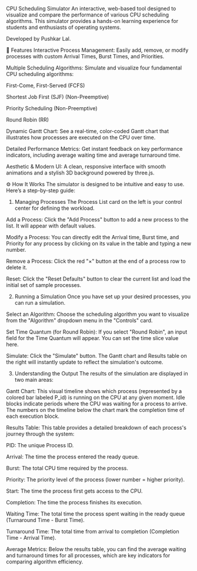 CPU Scheduling Simulator
An interactive, web-based tool designed to visualize and compare the performance of various CPU scheduling algorithms. This simulator provides a hands-on learning experience for students and enthusiasts of operating systems.

Developed by Pushkar Lal.

🚀 Features
Interactive Process Management: Easily add, remove, or modify processes with custom Arrival Times, Burst Times, and Priorities.

Multiple Scheduling Algorithms: Simulate and visualize four fundamental CPU scheduling algorithms:

First-Come, First-Served (FCFS)

Shortest Job First (SJF) (Non-Preemptive)

Priority Scheduling (Non-Preemptive)

Round Robin (RR)

Dynamic Gantt Chart: See a real-time, color-coded Gantt chart that illustrates how processes are executed on the CPU over time.

Detailed Performance Metrics: Get instant feedback on key performance indicators, including average waiting time and average turnaround time.

Aesthetic & Modern UI: A clean, responsive interface with smooth animations and a stylish 3D background powered by three.js.

⚙️ How It Works
The simulator is designed to be intuitive and easy to use. Here’s a step-by-step guide:

1. Managing Processes
The Process List card on the left is your control center for defining the workload.

Add a Process: Click the "Add Process" button to add a new process to the list. It will appear with default values.

Modify a Process: You can directly edit the Arrival time, Burst time, and Priority for any process by clicking on its value in the table and typing a new number.

Remove a Process: Click the red "×" button at the end of a process row to delete it.

Reset: Click the "Reset Defaults" button to clear the current list and load the initial set of sample processes.

2. Running a Simulation
Once you have set up your desired processes, you can run a simulation.

Select an Algorithm: Choose the scheduling algorithm you want to visualize from the "Algorithm" dropdown menu in the "Controls" card.

Set Time Quantum (for Round Robin): If you select "Round Robin", an input field for the Time Quantum will appear. You can set the time slice value here.

Simulate: Click the "Simulate" button. The Gantt chart and Results table on the right will instantly update to reflect the simulation's outcome.

3. Understanding the Output
The results of the simulation are displayed in two main areas:

Gantt Chart: This visual timeline shows which process (represented by a colored bar labeled P_id) is running on the CPU at any given moment. Idle blocks indicate periods where the CPU was waiting for a process to arrive. The numbers on the timeline below the chart mark the completion time of each execution block.

Results Table: This table provides a detailed breakdown of each process's journey through the system:

PID: The unique Process ID.

Arrival: The time the process entered the ready queue.

Burst: The total CPU time required by the process.

Priority: The priority level of the process (lower number = higher priority).

Start: The time the process first gets access to the CPU.

Completion: The time the process finishes its execution.

Waiting Time: The total time the process spent waiting in the ready queue (Turnaround Time - Burst Time).

Turnaround Time: The total time from arrival to completion (Completion Time - Arrival Time).

Average Metrics: Below the results table, you can find the average waiting and turnaround times for all processes, which are key indicators for comparing algorithm efficiency.


